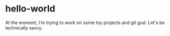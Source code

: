 # hello-world


At the moment, I'm trying to work on some toy projects and git gud. Let's be technically savvy.
